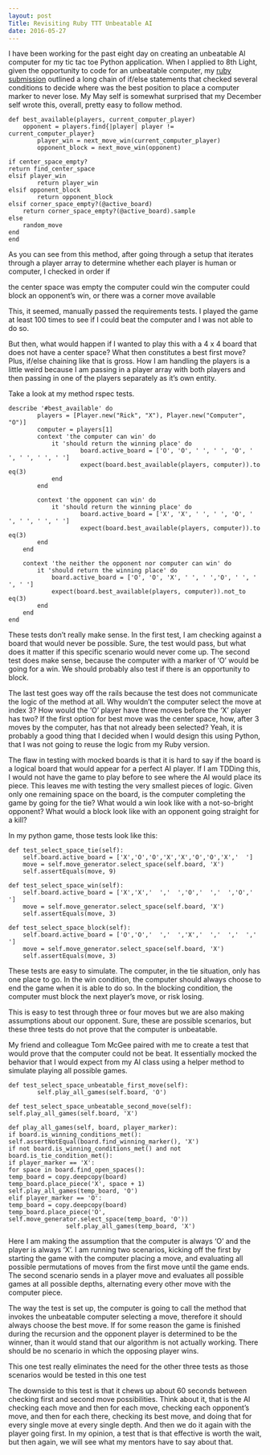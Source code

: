 ```yaml
---
layout: post
Title: Revisiting Ruby TTT Unbeatable AI
date: 2016-05-27
---
```


I have been working for the past eight day on creating an unbeatable AI computer for my tic tac toe Python application. When I applied to 8th Light, given the opportunity to code for an unbeatable computer, my [ruby submission](https://github.com/NicoleCarpenter/tic-tac-toe-ruby) outlined a long chain of if/else statements that checked several conditions to decide where was the best position to place a computer marker to never lose. My May self is somewhat surprised that my December self wrote this, overall, pretty easy to follow method. 

```
def best_available(players, current_computer_player)
    opponent = players.find{|player| player != current_computer_player}
        player_win = next_move_win(current_computer_player)
        opponent_block = next_move_win(opponent)
        
if center_space_empty?
return find_center_space
elsif player_win
        return player_win
elsif opponent_block
        return opponent_block
elsif corner_space_empty?(@active_board)
    return corner_space_empty?(@active_board).sample
else
    random_move
end
end
```

As you can see from this method, after going through a setup that iterates through a player array to determine whether each player is human or computer, I checked in order if

the center space was empty 
the computer could win
the computer could block an opponent’s win, or
there was a corner move available

This, it seemed, manually passed the requirements tests. I played the game at least 100 times to see if I could beat the computer and I was not able to do so. 

But then, what would happen if I wanted to play this with a 4 x 4 board that does not have a center space? What then constitutes a best first move? Plus, if/else chaining like that is gross. How I am handling the players is a little weird because I am passing in a player array with both players and then passing in one of the players separately as it’s own entity. 

Take a look at my method rspec tests.

```
describe '#best_available' do
        players = [Player.new("Rick", "X"), Player.new("Computer", "O")]
        computer = players[1]
        context 'the computer can win' do
            it 'should return the winning place' do
                    board.active_board = ['O', 'O', ' ', ' ', 'O', ' ', ' ', ' ', ' ']
                    expect(board.best_available(players, computer)).to eq(3)
            end
        end

        context 'the opponent can win' do
            it 'should return the winning place' do
                    board.active_board = ['X', 'X', ' ', ' ', 'O', ' ', ' ', ' ', ' ']
                    expect(board.best_available(players, computer)).to eq(3)
        end
    end

    context 'the neither the opponent nor computer can win' do
        it 'should return the winning place' do
            board.active_board = ['O', 'O', 'X', ' ', ' ','O', ' ', ' ', ' ']
            expect(board.best_available(players, computer)).not_to eq(3)
        end
    end
end
```

These tests don’t really make sense. In the first test, I am checking against a board that would never be possible. Sure, the test would pass, but what does it matter if this specific scenario would never come up. The second test does make sense, because the computer with a marker of ‘O’ would be going for a win. We should probably also test if there is an opportunity to block. 

The last test goes way off the rails because the test does not communicate the logic of the method at all. Why wouldn’t the computer select the move at index 3? How would the ‘O’ player have three moves before the ‘X’ player has two? If the first option for best move was the center space, how, after 3 moves by the computer, has that not already been selected? Yeah, it is probably a good thing that I decided when I would design this using Python, that I was not going to reuse the logic from my Ruby version. 

The flaw in testing with mocked boards is that it is hard to say if the board is a logical board that would appear for a perfect AI player. If I am TDDing this, I would not have the game to play before to see where the AI would place its piece. This leaves me with testing the very smallest pieces of logic. Given only one remaining space on the board, is the computer completing the game by going for the tie? What would a win look like with a not-so-bright opponent? What would a block look like with an opponent going straight for a kill? 

In my python game, those tests look like this:

```
def test_select_space_tie(self): 
    self.board.active_board = ['X','O','O','X','X','O','O','X','  ']
    move = self.move_generator.select_space(self.board, 'X')
    self.assertEquals(move, 9)
  
def test_select_space_win(self):
    self.board.active_board = ['X','X','  ','  ','O','  ','  ','O','  ']
    move = self.move_generator.select_space(self.board, 'X')
    self.assertEquals(move, 3)

def test_select_space_block(self):
    self.board.active_board = ['O','O','  ','  ','X','  ','  ','  ','  ']
    move = self.move_generator.select_space(self.board, 'X')
    self.assertEquals(move, 3)
```

These tests are easy to simulate. The computer, in the tie situation, only has one place to go. In the win condition, the computer should always choose to end the game when it is able to do so. In the blocking condition, the computer must block the next player’s move, or risk losing.

This is easy to test through three or four moves but we are also making assumptions about our opponent. Sure, these are possible scenarios, but these three tests do not prove that the computer is unbeatable. 

My friend and colleague Tom McGee paired with me to create a test that would prove that the computer could not be beat. It essentially mocked the behavior that I would expect from my AI class using a helper method to simulate playing all possible games.

```
def test_select_space_unbeatable_first_move(self):
        self.play_all_games(self.board, 'O')

def test_select_space_unbeatable_second_move(self):
self.play_all_games(self.board, 'X')

def play_all_games(self, board, player_marker):
if board.is_winning_conditions_met():
self.assertNotEqual(board.find_winning_marker(), 'X')
if not board.is_winning_conditions_met() and not board.is_tie_condition_met():
if player_marker == 'X':
for space in board.find_open_spaces():
temp_board = copy.deepcopy(board)
temp_board.place_piece('X', space + 1)
self.play_all_games(temp_board, 'O')
elif player_marker == 'O':
temp_board = copy.deepcopy(board)
temp_board.place_piece('O', self.move_generator.select_space(temp_board, 'O'))
                self.play_all_games(temp_board, 'X')
```

Here I am making the assumption that the computer is always ‘O’ and the player is always ‘X’. I am running two scenarios, kicking off the first by starting the game with the computer placing a move, and evaluating all possible permutations of moves from the first move until the game ends. The second scenario sends in a player move and evaluates all possible games at all possible depths, alternating every other move with the computer piece. 

The way the test is set up, the computer is going to call the method that invokes the unbeatable computer selecting a move, therefore it should always choose the best move. If for some reason the game is finished during the recursion and the opponent player is determined to be the winner, than it would stand that our algorithm is not actually working. There should be no scenario in which the opposing player wins. 

This one test really eliminates the need for the other three tests as those scenarios would be tested in this one test

The downside to this test is that it chews up about 60 seconds between checking first and second move possibilities. Think about it, that is the AI checking each move and then for each move, checking each opponent’s move, and then for each there, checking its best move, and doing that for every single move at every single depth. And then we do it again with the player going first. In my opinion, a test that is that effective is worth the wait, but then again, we will see what my mentors have to say about that. 
